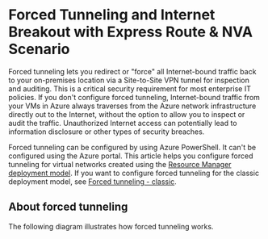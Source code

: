 # Forced Tunneling and Internet Breakout with Express Route & NVA Scenario

Forced tunneling lets you redirect or "force" all Internet-bound traffic back to your on-premises location via a Site-to-Site VPN tunnel for inspection and auditing. This is a critical security requirement for most enterprise IT policies. If you don't configure forced tunneling, Internet-bound traffic from your VMs in Azure always traverses from the Azure network infrastructure directly out to the Internet, without the option to allow you to inspect or audit the traffic. Unauthorized Internet access can potentially lead to information disclosure or other types of security breaches.

Forced tunneling can be configured by using Azure PowerShell. It can't be configured using the Azure portal. This article helps you configure forced tunneling for virtual networks created using the [Resource Manager deployment model](../azure-resource-manager/management/deployment-models.md). If you want to configure forced tunneling for the classic deployment model, see [Forced tunneling - classic](vpn-gateway-about-forced-tunneling.md).

## About forced tunneling

The following diagram illustrates how forced tunneling works.